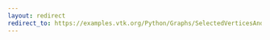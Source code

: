 ```yaml
---
layout: redirect
redirect_to: https://examples.vtk.org/Python/Graphs/SelectedVerticesAndEdges/
---
```

